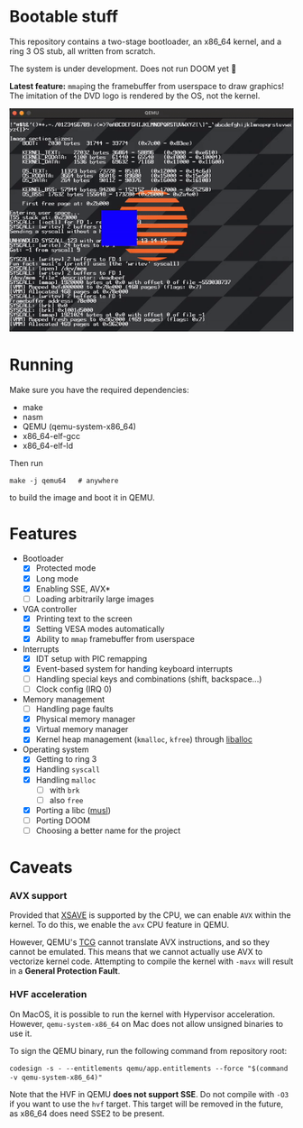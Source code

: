 # Bootable stuff

This repository contains a two-stage bootloader, an x86_64 kernel, and a ring 3 OS stub, all written from scratch.

The system is under development. 
Does not run DOOM yet :imp:

**Latest feature:** `mmap`ing the framebuffer from userspace to draw graphics! 
The imitation of the DVD logo is rendered by the OS, not the kernel.

![current state](docs/current.gif)

# Running

Make sure you have the required dependencies:

- make
- nasm
- QEMU (qemu-system-x86_64)
- x86_64-elf-gcc
- x86_64-elf-ld

Then run

```shell
make -j qemu64   # anywhere
```

to build the image and boot it in QEMU.

# Features

- Bootloader
    - [x] Protected mode
    - [x] Long mode
    - [x] Enabling SSE, AVX*
    - [ ] Loading arbitrarily large images
- VGA controller
    - [x] Printing text to the screen
    - [x] Setting VESA modes automatically
    - [x] Ability to `mmap` framebuffer from userspace
- Interrupts
    - [x] IDT setup with PIC remapping
    - [x] Event-based system for handing keyboard interrupts
    - [ ] Handling special keys and combinations (shift, backspace...)
    - [ ] Clock config (IRQ 0)
- Memory management
    - [ ] Handling page faults
    - [x] Physical memory manager
    - [x] Virtual memory manager
    - [x] Kernel heap management (`kmalloc`, `kfree`) through [liballoc](https://github.com/blanham/liballoc)
- Operating system
    - [x] Getting to ring 3
    - [x] Handling `syscall`
    - [x] Handling `malloc`
      - [ ] with `brk`
      - [ ] also `free`
    - [x] Porting a libc ([musl](http://musl.libc.org))
    - [ ] Porting DOOM
    - [ ] Choosing a better name for the project

# Caveats

### AVX support

Provided that [XSAVE](https://wiki.osdev.org/SSE#XSAVE) is supported by the CPU, we can enable `AVX` within the kernel.
To do this, we enable the `avx` CPU feature in QEMU.

However, QEMU's [TCG](https://wiki.qemu.org/Features/TCG) cannot translate AVX instructions, and so they cannot be
emulated. This means that we cannot actually use AVX to vectorize kernel code. Attempting to compile the kernel
with `-mavx` will result in a **General Protection Fault**.

### HVF acceleration

On MacOS, it is possible to run the kernel with Hypervisor acceleration. However, `qemu-system-x86_64` on Mac does not
allow unsigned binaries to use it.

To sign the QEMU binary, run the following command from repository root:

```shell
codesign -s - --entitlements qemu/app.entitlements --force "$(command -v qemu-system-x86_64)"
```

Note that the HVF in QEMU **does not support SSE**. Do not compile with `-O3` if you want to use the `hvf` target.
This target will be removed in the future, as x86_64 does need SSE2 to be present.